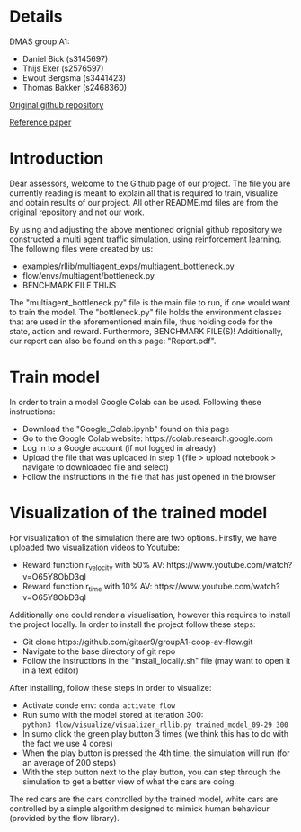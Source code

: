# Details

DMAS group A1:
<ul>
  <li>Daniel Bick (s3145697)</li>
  <li>Thijs Eker (s2576597)</li>
  <li>Ewout Bergsma (s3441423)</li>
  <li>Thomas Bakker (s2468360)</li>  
</ul>

[Original github repository](https://github.com/flow-project/flow)

[Reference paper](https://arxiv.org/abs/1710.05465)

# Introduction

Dear assessors, welcome to the Github page of our project. The file you are currently reading is meant to explain all that is required to train, visualize and obtain results of our project. All other README.md files are from the original repository and not our work.

By using and adjusting the above mentioned orignial github repository we constructed a multi agent traffic simulation, using reinforcement learning. The following files were created by us:
<ul>
  <li>examples/rllib/multiagent_exps/multiagent_bottleneck.py</li>
  <li>flow/envs/multiagent/bottleneck.py</li>
  <li>BENCHMARK FILE THIJS</li>
</ul>
The "multiagent_bottleneck.py" file is the main file to run, if one would want to train the model. The "bottleneck.py" file holds the environment classes that are used in the aforementioned main file, thus holding code for the state, action and reward. Furthermore, BENCHMARK FILE(S)! Additionally, our report can also be found on this page: "Report.pdf".

# Train model
In order to train a model Google Colab can be used. Following these instructions:
<ul>
    <li>Download the "Google_Colab.ipynb" found on this page</li>
    <li>Go to the Google Colab website: https://colab.research.google.com</li>
    <li>Log in to a Google account (if not logged in already)</li>
    <li>Upload the file that was uploaded in step 1 (file > upload notebook > navigate to downloaded file and select)</li>
    <li>Follow the instructions in the file that has just opened in the browser</li>
</ul>

# Visualization of the trained model

For visualization of the simulation there are two options. Firstly, we have uploaded two visualization videos to Youtube:
<ul>
  <li>Reward function r<sub>velocity</sub> with 50% AV: https://www.youtube.com/watch?v=O65Y8ObD3qI</li>
  <li>Reward function r<sub>time</sub> with 10% AV: https://www.youtube.com/watch?v=O65Y8ObD3qI</li>
</ul>

Additionally one could render a visualisation, however this requires to install the project locally. In order to install the project follow these steps:
<ul>
  <li>Git clone https://github.com/gitaar9/groupA1-coop-av-flow.git</li>
  <li>Navigate to the base directory of git repo</li>
  <li>Follow the instructions in the "Install_locally.sh" file (may want to open it in a text editor)
</ul>

After installing, follow these steps in order to visualize:

<ul>
  <li>Activate conde env: <code>conda activate flow</code></li>
  <li>
    Run sumo with the model stored at iteration 300:<br>
    <code>python3 flow/visualize/visualizer_rllib.py trained_model_09-29 300</code>
  </li>
  <li>In sumo click the green play button 3 times (we think this has to do with the fact we use 4 cores)</li>
  <li>When the play button is pressed the 4th time, the simulation will run (for an average of 200 steps)</li>
  <li>With the step button next to the play button, you can step through the simulation to get a better view of what the cars are doing.</li>
</ul>

The red cars are the cars controlled by the trained model, white cars are controlled by a simple algorithm designed to mimick human behaviour (provided by the flow library).
